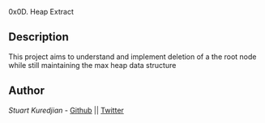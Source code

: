 0x0D. Heap Extract

## Description
This project aims to understand and implement deletion of a the root node while still maintaining the max heap data structure
## Author

*Stuart Kuredjian* - [Github](https://github.com/dbconfession78) || [Twitter](https://twitter.com/StueyGK)
